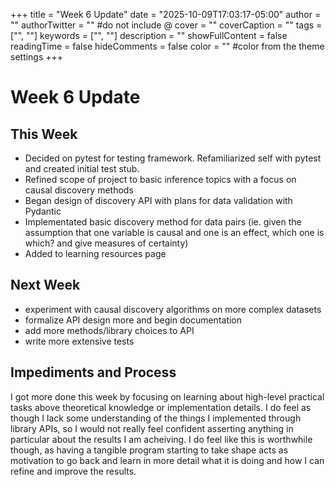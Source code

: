 +++
title = "Week 6 Update"
date = "2025-10-09T17:03:17-05:00"
author = ""
authorTwitter = "" #do not include @
cover = ""
coverCaption = ""
tags = ["", ""]
keywords = ["", ""]
description = ""
showFullContent = false
readingTime = false
hideComments = false
color = "" #color from the theme settings
+++
# Week 6 Update
## This Week
- Decided on pytest for testing framework. Refamiliarized self with pytest and created initial test stub.
- Refined scope of project to basic inference topics with a focus on causal discovery methods
- Began design of discovery API with plans for data validation with Pydantic
- Implementated basic discovery method for data pairs (ie. given the assumption that one variable is causal and one is an effect, which one is which? and give measures of certainty)
- Added to learning resources page

## Next Week
- experiment with causal discovery algorithms on more complex datasets
- formalize API design more and begin documentation
- add more methods/library choices to API
- write more extensive tests

## Impediments and Process
I got more done this week by focusing on learning about high-level practical tasks above theoretical knowledge or implementation details. I do feel as though I lack some understanding of the things I implemented through library APIs, so I would not really feel confident asserting anything in particular about the results I am acheiving. I do feel like this is worthwhile though, as having a tangible program starting to take shape acts as motivation to go back and learn in more detail what it is doing and how I can refine and improve the results.

